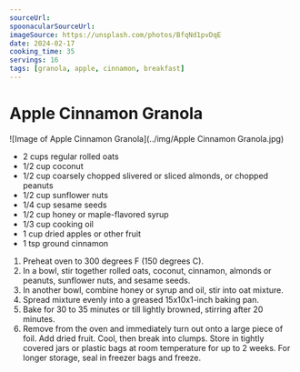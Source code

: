 ```yaml
---
sourceUrl:
spoonacularSourceUrl:
imageSource: https://unsplash.com/photos/BfqNd1pvDqE
date: 2024-02-17
cooking_time: 35
servings: 16
tags: [granola, apple, cinnamon, breakfast]
---
```

# Apple Cinnamon Granola

![Image of Apple Cinnamon Granola](../img/Apple Cinnamon Granola.jpg)

- 2 cups regular rolled oats
- 1/2 cup coconut
- 1/2 cup coarsely chopped slivered or sliced almonds, or chopped peanuts
- 1/2 cup sunflower nuts
- 1/4 cup sesame seeds
- 1/2 cup honey or maple-flavored syrup
- 1/3 cup cooking oil
- 1 cup dried apples or other fruit
- 1 tsp ground cinnamon

1. Preheat oven to 300 degrees F (150 degrees C).
2. In a bowl, stir together rolled oats, coconut, cinnamon, almonds or peanuts, sunflower nuts, and sesame seeds.
3. In another bowl, combine honey or syrup and oil, stir into oat mixture.
4. Spread mixture evenly into a greased 15x10x1-inch baking pan.
5. Bake for 30 to 35 minutes or till lightly browned, stirring after 20 minutes.
6. Remove from the oven and immediately turn out onto a large piece of foil. Add dried fruit. Cool, then break into clumps. Store in tightly covered jars or plastic bags at room temperature for up to 2 weeks. For longer storage, seal in freezer bags and freeze.

